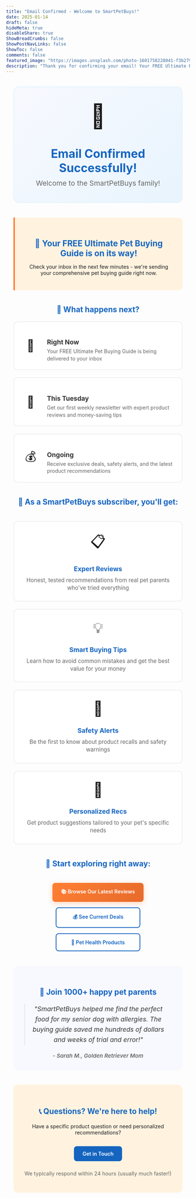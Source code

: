 ```yaml
---
title: "Email Confirmed - Welcome to SmartPetBuys!"
date: 2025-01-14
draft: false
hideMeta: true
disableShare: true
ShowBreadCrumbs: false
ShowPostNavLinks: false
ShowToc: false
comments: false
featured_image: "https://images.unsplash.com/photo-1601758228041-f3b2795255f1?w=1200&h=600&fit=crop&q=80&auto=format"
description: "Thank you for confirming your email! Your FREE Ultimate Pet Buying Guide is on its way."
---
```


<style>
.thank-you-container {
  max-width: 800px;
  margin: 0 auto;
  padding: 20px;
}

.success-header {
  text-align: center;
  background: linear-gradient(135deg, #f8f9ff 0%, #e8f4fd 100%);
  border: 2px solid #e3f2fd;
  border-radius: 16px;
  padding: 40px 30px;
  margin-bottom: 40px;
}

.success-icon {
  font-size: 4rem;
  margin-bottom: 20px;
}

.success-header h1 {
  color: #1565c0;
  font-size: 2rem;
  font-weight: 700;
  margin-bottom: 10px;
}

.success-subtitle {
  color: #666;
  font-size: 1.2rem;
  margin: 0;
}

.confirmation-message {
  background: #fff3e0;
  border-left: 4px solid #FF7F32;
  padding: 25px;
  border-radius: 0 12px 12px 0;
  text-align: center;
  margin-bottom: 40px;
}

.confirmation-message h2 {
  color: #1565c0;
  font-size: 1.4rem;
  margin-bottom: 15px;
}

.timeline {
  display: flex;
  flex-direction: column;
  gap: 20px;
  max-width: 600px;
  margin: 0 auto 40px auto;
}

.timeline-item {
  display: flex;
  align-items: center;
  gap: 20px;
  background: white;
  padding: 20px;
  border-radius: 12px;
  border: 2px solid #f0f0f0;
}

.timeline-icon {
  font-size: 2rem;
  min-width: 50px;
  text-align: center;
}

.timeline-content h4 {
  color: #333;
  margin-bottom: 5px;
  font-size: 1.1rem;
}

.timeline-content p {
  color: #666;
  margin: 0;
  line-height: 1.4;
}

.benefits-grid {
  display: grid;
  grid-template-columns: repeat(auto-fit, minmax(280px, 1fr));
  gap: 20px;
  margin: 40px 0;
}

.benefit-card {
  background: white;
  padding: 25px;
  border-radius: 12px;
  border: 2px solid #f0f0f0;
  text-align: center;
  transition: transform 0.2s ease, box-shadow 0.2s ease;
}

.benefit-card:hover {
  transform: translateY(-2px);
  box-shadow: 0 8px 25px rgba(0,0,0,0.1);
  border-color: #e3f2fd;
}

.benefit-icon {
  font-size: 2.5rem;
  margin-bottom: 15px;
  display: block;
}

.benefit-card h4 {
  color: #1565c0;
  margin-bottom: 10px;
  font-size: 1.1rem;
}

.benefit-card p {
  color: #666;
  font-size: 0.95rem;
  line-height: 1.4;
  margin: 0;
}

.action-buttons {
  display: flex;
  flex-wrap: wrap;
  gap: 15px;
  justify-content: center;
  margin: 40px 0;
}

.action-btn {
  display: inline-block;
  padding: 14px 24px;
  border-radius: 8px;
  text-decoration: none;
  font-weight: 600;
  text-align: center;
  transition: all 0.3s ease;
  min-width: 180px;
}

.action-btn.primary {
  background: linear-gradient(135deg, #FF7F32 0%, #e66a2b 100%);
  color: white;
  box-shadow: 0 4px 15px rgba(255,127,50,0.3);
}

.action-btn.primary:hover {
  transform: translateY(-2px);
  box-shadow: 0 6px 20px rgba(255,127,50,0.4);
  background: linear-gradient(135deg, #e66a2b 0%, #d96f17 100%);
}

.action-btn.secondary {
  background: white;
  color: #1565c0;
  border: 2px solid #1565c0;
}

.action-btn.secondary:hover {
  background: #1565c0;
  color: white;
  transform: translateY(-1px);
}

.social-proof {
  background: #f8f9ff;
  padding: 30px;
  border-radius: 12px;
  text-align: center;
  margin: 40px 0;
}

.testimonial blockquote {
  font-size: 1.1rem;
  line-height: 1.6;
  color: #333;
  font-style: italic;
  margin: 20px 0;
  padding: 0 20px;
}

.testimonial cite {
  color: #666;
  font-size: 0.95rem;
  font-weight: 600;
}

.contact-section {
  background: #fff3e0;
  padding: 30px;
  border-radius: 12px;
  text-align: center;
  margin: 40px 0;
}

.contact-btn {
  display: inline-block;
  background: #1565c0;
  color: white;
  padding: 12px 24px;
  border-radius: 8px;
  text-decoration: none;
  font-weight: 600;
  margin: 15px 0;
  transition: all 0.2s ease;
}

.contact-btn:hover {
  background: #0277bd;
  transform: translateY(-1px);
}

.contact-note {
  color: #666;
  font-size: 0.9rem;
  margin-top: 10px;
}

.section-header {
  color: #1565c0;
  font-size: 1.3rem;
  margin-bottom: 20px;
  text-align: center;
}

@media (max-width: 768px) {
  .thank-you-container {
    padding: 15px;
  }
  
  .success-header {
    padding: 30px 20px;
  }
  
  .success-header h1 {
    font-size: 1.6rem;
  }
  
  .timeline-item {
    flex-direction: column;
    text-align: center;
    gap: 15px;
  }
  
  .benefits-grid {
    grid-template-columns: 1fr;
  }
  
  .action-buttons {
    flex-direction: column;
    align-items: center;
  }
  
  .action-btn {
    width: 100%;
    max-width: 300px;
  }
}
</style>

<div class="thank-you-container">

<div class="success-header">
<div class="success-icon">🎉</div>
<h1>Email Confirmed Successfully!</h1>
<p class="success-subtitle">Welcome to the SmartPetBuys family!</p>
</div>

<div class="confirmation-message">
<h2>🎁 Your FREE Ultimate Pet Buying Guide is on its way!</h2>
<p>Check your inbox in the next few minutes - we're sending your comprehensive pet buying guide right now.</p>
</div>

<h3 class="section-header">📅 What happens next?</h3>

<div class="timeline">
<div class="timeline-item">
<div class="timeline-icon">📧</div>
<div class="timeline-content">
<h4>Right Now</h4>
<p>Your FREE Ultimate Pet Buying Guide is being delivered to your inbox</p>
</div>
</div>

<div class="timeline-item">
<div class="timeline-icon">🌟</div>
<div class="timeline-content">
<h4>This Tuesday</h4>
<p>Get our first weekly newsletter with expert product reviews and money-saving tips</p>
</div>
</div>

<div class="timeline-item">
<div class="timeline-icon">💰</div>
<div class="timeline-content">
<h4>Ongoing</h4>
<p>Receive exclusive deals, safety alerts, and the latest product recommendations</p>
</div>
</div>
</div>

<h3 class="section-header">🐾 As a SmartPetBuys subscriber, you'll get:</h3>

<div class="benefits-grid">
<div class="benefit-card">
<div class="benefit-icon">📋</div>
<h4>Expert Reviews</h4>
<p>Honest, tested recommendations from real pet parents who've tried everything</p>
</div>

<div class="benefit-card">
<div class="benefit-icon">💡</div>
<h4>Smart Buying Tips</h4>
<p>Learn how to avoid common mistakes and get the best value for your money</p>
</div>

<div class="benefit-card">
<div class="benefit-icon">🔔</div>
<h4>Safety Alerts</h4>
<p>Be the first to know about product recalls and safety warnings</p>
</div>

<div class="benefit-card">
<div class="benefit-icon">🎯</div>
<h4>Personalized Recs</h4>
<p>Get product suggestions tailored to your pet's specific needs</p>
</div>
</div>

<h3 class="section-header">🚀 Start exploring right away:</h3>

<div class="action-buttons">
<a href="/posts/" class="action-btn primary">📚 Browse Our Latest Reviews</a>
<a href="/tags/deals/" class="action-btn secondary">💰 See Current Deals</a>
<a href="/tags/health/" class="action-btn secondary">💊 Pet Health Products</a>
</div>

<div class="social-proof">
<h3 class="section-header">🌟 Join 1000+ happy pet parents</h3>
<div class="testimonial">
<blockquote>"SmartPetBuys helped me find the perfect food for my senior dog with allergies. The buying guide saved me hundreds of dollars and weeks of trial and error!"</blockquote>
<cite>- Sarah M., Golden Retriever Mom</cite>
</div>
</div>

<div class="contact-section">
<h3 class="section-header">📞 Questions? We're here to help!</h3>
<p>Have a specific product question or need personalized recommendations?</p>
<a href="/contact/" class="contact-btn">Get in Touch</a>
<p class="contact-note">We typically respond within 24 hours (usually much faster!)</p>
</div>

</div>